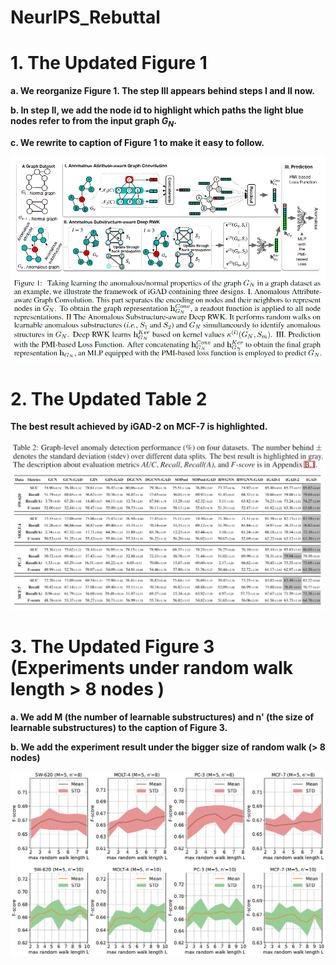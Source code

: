# NeurIPS_Rebuttal

# 1. The Updated Figure 1

**a. We reorganize Figure 1. The step III appears behind steps I and II now.**

**b. In step II, we add the node id to highlight which paths the light blue nodes refer to from the input graph $G_N$.**

**c. We rewrite to caption of Figure 1 to make it easy to follow.**


![image](Figure1.png)

# 2. The Updated Table 2

**The best result achieved by iGAD-2 on MCF-7 is highlighted.**


![image](Table2.png)

# 3. The Updated Figure 3 (Experiments under random walk length > 8 nodes )

**a. We add M (the number of learnable substructures) and n' (the size of learnable substructures) to the caption of Figure 3.**

**b. We add the experiment result under the bigger size of random walk (> 8 nodes)**


![image](Figure3.png)
